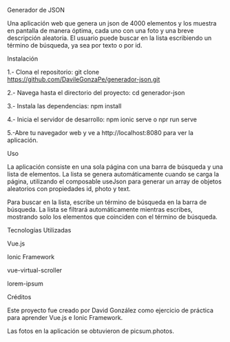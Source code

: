 Generador de JSON

Una aplicación web que genera un json de 4000 elementos y los muestra en pantalla de manera óptima, cada uno con una foto y una breve descripción aleatoria. El usuario puede buscar en la lista escribiendo un término de búsqueda, ya sea por texto o por id.

Instalación

1.- Clona el repositorio: git clone https://github.com/DavileGonzaPe/generador-json.git

2.- Navega hasta el directorio del proyecto: cd generador-json

3.- Instala las dependencias: npm install

4.- Inicia el servidor de desarrollo: npm ionic serve o npr run serve

5.-Abre tu navegador web y ve a http://localhost:8080 para ver la aplicación.

Uso

La aplicación consiste en una sola página con una barra de búsqueda y una lista de elementos. La lista se genera automáticamente cuando se carga la página, utilizando el composable useJson para generar un array de objetos aleatorios con propiedades id, photo y text.

Para buscar en la lista, escribe un término de búsqueda en la barra de búsqueda. La lista se filtrará automáticamente mientras escribes, mostrando solo los elementos que coinciden con el término de búsqueda.

Tecnologías Utilizadas

Vue.js

Ionic Framework

vue-virtual-scroller

lorem-ipsum

Créditos

Este proyecto fue creado por David González como ejercicio de práctica para aprender Vue.js e Ionic Framework.

Las fotos en la aplicación se obtuvieron de picsum.photos.
